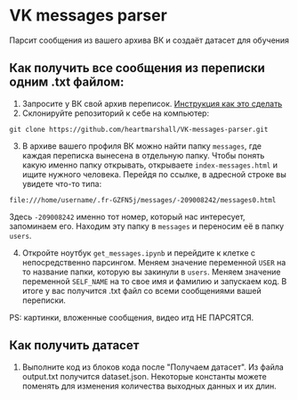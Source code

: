 # VK messages parser
Парсит сообщения из вашего архива ВК и создаёт датасет для обучения

## Как получить все сообщения из переписки одним .txt файлом:
1. Запросите у ВК свой архив переписок. [Инструкция как это сделать](https://vk.com/faq18145)
2. Склонируйте репозиторий к себе на компьютер: 
```
git clone https://github.com/heartmarshall/VK-messages-parser.git
```
3. В архиве вашего профиля ВК можно найти папку `messages`, где каждая переписка вынесена в отдельную папку. Чтобы понять какую именно папку открывать, открываете `index-messages.html` и ищите нужного человека. Перейдя по ссылке, в адресной строке вы увидете что-то типа:
```
file:///home/username/.fr-GZFN5j/messages/-209008242/messages0.html
```
Здесь `-209008242` именно тот номер, который нас интересует, запоминаем его. Находим эту папку в `messages` и переносим её в папку `users`.

4. Откройте ноутбук `get_messages.ipynb` и перейдите к клетке с непосредственно парсингом. Меняем значение переменной `USER` на то название папки, которую вы закинули в `users`. Меняем значение переменной `SELF_NAME` на то свое имя и фамилию и запускаем код. В итоге у вас получится .txt файл со всеми сообщениями вашей переписки.

PS: картинки, вложенные сообщения, видео итд НЕ ПАРСЯТСЯ.

## Как получить датасет

1. Выполните код из блоков кода после "Получаем датасет". Из файла output.txt получится dataset.json. Некоторые константы можете поменять для изменения количества выходных данных и их длин.
